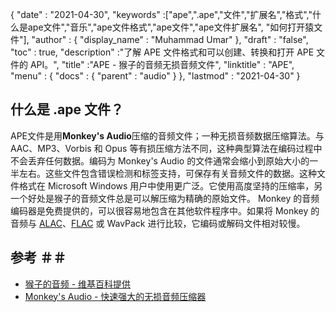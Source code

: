 {
  "date" : "2021-04-30",
  "keywords" :["ape",".ape","文件","扩展名","格式","什么是ape文件","音乐","ape文件格式","ape文件","ape文件扩展名", "如何打开猿文件"],
  "author" : {
    "display_name" : "Muhammad Umar"
},
  "draft" : "false",
  "toc" : true,
  "description" :"了解 APE 文件格式和可以创建、转换和打开 APE 文件的 API。",
  "title" :"APE - 猴子的音频无损音频文件",
  "linktitle" : "APE",
  "menu" : {
    "docs" : {
      "parent" : "audio"
}
},
  "lastmod" : "2021-04-30"
}

## 什么是 .ape 文件？
APE文件是用**Monkey's Audio**压缩的音频文件；一种无损音频数据压缩算法。与 AAC、MP3、Vorbis 和 Opus 等有损压缩方法不同，这种典型算法在编码过程中不会丢弃任何数据。编码为 Monkey's Audio 的文件通常会缩小到原始大小的一半左右。这些文件包含错误检测和标签支持，可保存有关音频文件的数据。这种文件格式在 Microsoft Windows 用户中使用更广泛。它使用高度坚持的压缩率，另一个好处是猴子的音频文件总是可以解压缩为精确的原始文件。 Monkey 的音频编码器是免费提供的，可以很容易地包含在其他软件程序中。如果将 Monkey 的音频与 [ALAC](/audio/alac/)、[FLAC](/audio/flac/) 或 WavPack 进行比较，它编码或解码文件相对较慢。

## 参考 ＃＃

* [猴子的音频 - 维基百科提供](https://en.wikipedia.org/wiki/Monkey%27s_Audio)
* [Monkey's Audio - 快速强大的无损音频压缩器](https://monkeysaudio.com/index.html)


